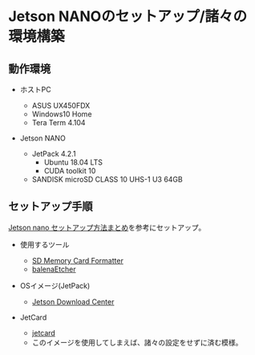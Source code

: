 # Jetson NANOのセットアップ/諸々の環境構築

## 動作環境

- ホストPC
  - ASUS UX450FDX
  - Windows10 Home
  - Tera Term 4.104

- Jetson NANO
  - JetPack 4.2.1
    - Ubuntu 18.04 LTS
    - CUDA toolkit 10
  - SANDISK microSD CLASS 10 UHS-1 U3 64GB


## セットアップ手順

[Jetson nano セットアップ方法まとめ](https://qiita.com/M_Hiro/items/3fb1f17c43a32162a8f3)を参考にセットアップ。

- 使用するツール
  - [SD Memory Card Formatter](https://www.sdcard.org/downloads/formatter/eula_windows/)
  - [balenaEtcher](https://www.balena.io/etcher/)

- OSイメージ(JetPack)
  - [Jetson Download Center](https://developer.nvidia.com/embedded/downloads)

- JetCard
  - [jetcard](https://github.com/NVIDIA-AI-IOT/jetcard)
  - このイメージを使用してしまえば、諸々の設定をせずに済む模様。
